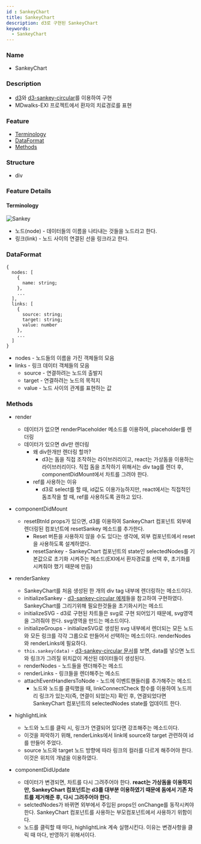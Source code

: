 ```yaml
---
id : SankeyChart
title: SankeyChart
description: d3로 구현된 SankeyChart
keywords:
  - SankeyChart
---
```


### Name
* SankeyChart

### Description
* [d3](https://d3js.org/)와 [d3-sankey-circular](https://github.com/tomshanley/d3-sankey-circular)를 이용하여 구현
* MDwalks-EXI 프로젝트에서 환자의 치료경로를 표현

### Feature
  - [Terminology](#Terminology)
  - [DataFormat](#DataFormat)
  - [Methods](#Methods)

### Structure
  - div

### Feature Details

#### Terminology
![Sankey](/img/sankey.png)

- 노드(node) - 데이터들의 이름을 나타내는 것들을 노드라고 한다.
- 링크(link) - 노드 사이의 연결된 선을 링크라고 한다.

### DataFormat
```
{
  nodes: [
    {
      name: string;
    },
    ...
  ],
  links: [
    {
      source: string;
      target: string;
      value: number
    },
    ...
  ]
}
```
* nodes - 노드들의 이름을 가진 객체들의 모음
* links - 링크 데이터 객체들의 모음
  * source - 연결하려는 노드의 출발지
  * target - 연결하려는 노드의 목적지
  * value - 노드 사이의 관계를 표현하는 값

### Methods
* render
  * 데이터가 없으면 renderPlaceholder 메소드를 이용하여, placeholder를 렌더링
  * 데이터가 있으면 div만 렌더링
    * 왜 div한개만 렌더링 할까?
      * d3는 돔을 직접 조작하는 라이브러리이고, react는 가상돔을 이용하는 라이브러리이다. 직접 돔을 조작하기 위해서는 div tag를 렌더 후, componentDidMount에서 차트를 그려야 한다.
    * ref를 사용하는 이유
      * d3로 select를 할 때, id값도 이용가능하지만, react에서는 직접적인 돔조작을 할 때, ref를 사용하도록 권하고 있다.

* componentDidMount
  * resetBtnId props가 있으면, d3를 이용하여 SankeyChart 컴포넌트 외부에 렌더링된 컴포넌트에 resetSankey 메소드를 추가한다.
    * Reset 버튼을 사용하지 않을 수도 있다는 생각에, 외부 컴포넌트에서 reset을 사용하도록 설계하였다.
    * resetSankey - SankeyChart 컴포넌트의 state인 selectedNodes를 기본값으로 초기화 시켜주는 메소드(EXI에서 환자경로를 선택 후, 초기화를 시켜줘야 했기 때문에 만듬)

* renderSankey
  * SankeyChart를 처음 생성된 한 개의 div tag 내부에 렌더링하는 메소드이다.
  * initializeSankey - [d3-sankey-circular 예제](https://bl.ocks.org/tomshanley/b82d9aede85694b1422786ef41536ec5)들을 참고하여 구현하였다. SankeyChart를 그리기위해 필요한것들을 초기화시키는 메소드
  * initializeSVG - d3로 구현된 차트들은 svg로 구현 되어있기 때문에, svg영역을 그려줘야 한다. svg영역을 만드는 메소드이다.
  * initializeGroups - initializeSVG로 생성된 svg 내부에서 렌더되는 모든 노드와 모든 링크를 각각 그룹으로 만들어서 선택하는 메소드이다. renderNodes와 renderLinks에 필요하다.
  * `this.sankey(data)` - [d3-sankey-circular 문서](https://github.com/tomshanley/d3-sankey-circular#_sankey)를 보면, data를 넣으면 노드와 링크가 그려질 위치값이 계산된 데이터들이 생성된다.
  * renderNodes - 노드들을 렌더해주는 메소드
  * renderLinks - 링크들을 렌더해주는 메소드
  * attachEventHandlersToNode - 노드에 이벤트핸들러를 추가해주는 메소드
    * 노드와 노드를 클릭했을 때, linkConnectCheck 함수를 이용하여 노드끼리 링크가 있는지(즉, 연결이 되었는지) 확인 후, 연결되었다면 SankeyChart 컴포넌트의 selectedNodes state를 업데이트 한다.

* highlightLink
  * 노드와 노드를 클릭 시, 링크가 연결되어 있다면 강조해주는 메소드이다.
  * 이것을 파악하기 위해, renderLinks에서 link에 source와 target 관련하여 id를 만들어 주었다.
  * source 노드와 target 노드 방향에 따라 링크의 컬러를 다르게 해주어야 한다. 이것은 위치의 개념을 이용하였다.

* componentDidUpdate
  * 데이터가 변경되면, 차트를 다시 그려주어야 한다. **react는 가상돔을 이용하지만, SankeyChart 컴포넌트는 d3를 대부분 이용하였기 때문에 돔에서 기존 차트를 제거해준 후, 다시 그려주어야 한다.**
  * selctedNodes가 바뀌면 외부에서 주입된 props인 onChange를 동작시켜야 한다. SankeyChart 컴포넌트를 사용하는 부모컴포넌트에서 사용하기 위함이다.
  * 노드를 클릭할 때 마다, highlightLink 계속 실행시킨다. 이유는 변경사항을 클릭 때 마다, 반영하기 위해서이다.
